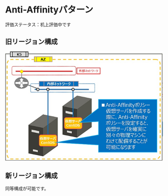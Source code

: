 # Anti-Affinityパターン

評価ステータス：机上評価中です



## 旧リージョン構成

![26](images/26.jpg)



## 新リージョン構成

同等構成が可能です。